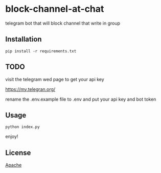 # block-channel-at-chat
telegram bot that will block channel that write in group

## Installation

``
pip install -r requirements.txt
``

## TODO
visit the telegram wed page to get your api key

https://my.telegran.org/

rename the .env.example file to .env and put your api key and bot token

## Usage

``
python index.py
``

enjoy!

## License
[Apache](https://github.com/nhman-python/block-channel-at-chat/blob/main/LICENSE)